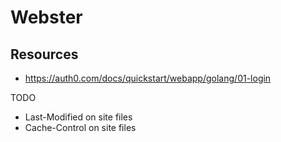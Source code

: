 # Webster


## Resources

- https://auth0.com/docs/quickstart/webapp/golang/01-login

TODO

- Last-Modified on site files
- Cache-Control on site files